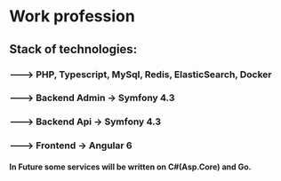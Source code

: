 # Work profession

## Stack of technologies:

### ---> PHP, Typescript, MySql, Redis, ElasticSearch, Docker

### ---> Backend Admin -> Symfony 4.3

### ---> Backend Api -> Symfony 4.3

### ---> Frontend -> Angular 6


#### In Future some services will be written on C#(Asp.Core) and Go.